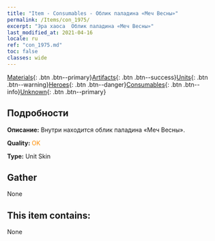 ```yaml
---
title: "Item - Consumables - Облик паладина «Меч Весны»"
permalink: /Items/con_1975/
excerpt: "Эра хаоса  Облик паладина «Меч Весны»"
last_modified_at: 2021-04-16
locale: ru
ref: "con_1975.md"
toc: false
classes: wide
---
```

 [Materials](/ru/Items/){: .btn .btn--primary}[Artifacts](/ru/Items/Artifacts/){: .btn .btn--success}[Units](/ru/Items/Units/){: .btn .btn--warning}[Heroes](/ru/Items/Heroes/){: .btn .btn--danger}[Consumables](/ru/Items/Consumables/){: .btn .btn--info}[Unknown](/ru/Items/Unknown/){: .btn .btn--primary}

## Подробности
 **Описание:** Внутри находится облик паладина «Меч Весны».

 **Quality:** <span style="color: #FF8C00">OK</span>

 **Type:** Unit Skin

## Gather

  None

## This item contains:

  None

